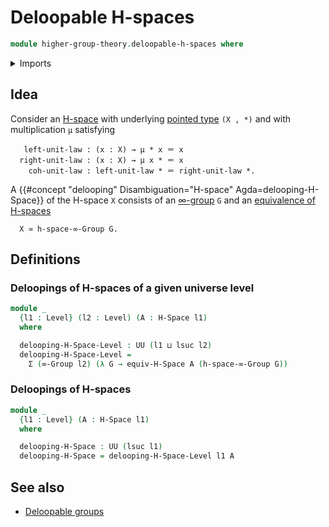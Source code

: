 # Deloopable H-spaces

```agda
module higher-group-theory.deloopable-h-spaces where
```

<details><summary>Imports</summary>

```agda
open import foundation.dependent-pair-types
open import foundation.universe-levels

open import higher-group-theory.higher-groups

open import structured-types.equivalences-h-spaces
open import structured-types.h-spaces
```

</details>

## Idea

Consider an [H-space](structured-types.h-spaces.md) with underlying
[pointed type](structured-types.pointed-types.md) `(X , *)` and with
multiplication `μ` satisfying

```text
   left-unit-law : (x : X) → μ * x ＝ x
  right-unit-law : (x : X) → μ x * ＝ x
    coh-unit-law : left-unit-law * ＝ right-unit-law *.
```

A {{#concept "delooping" Disambiguation="H-space" Agda=delooping-H-Space}} of
the H-space `X` consists of an [∞-group](higher-group-theory.higher-groups.md)
`G` and an [equivalence of H-spaces](structured-types.equivalences-h-spaces.md)

```text
  X ≃ h-space-∞-Group G.
```

## Definitions

### Deloopings of H-spaces of a given universe level

```agda
module _
  {l1 : Level} (l2 : Level) (A : H-Space l1)
  where

  delooping-H-Space-Level : UU (l1 ⊔ lsuc l2)
  delooping-H-Space-Level =
    Σ (∞-Group l2) (λ G → equiv-H-Space A (h-space-∞-Group G))
```

### Deloopings of H-spaces

```agda
module _
  {l1 : Level} (A : H-Space l1)
  where

  delooping-H-Space : UU (lsuc l1)
  delooping-H-Space = delooping-H-Space-Level l1 A
```

## See also

- [Deloopable groups](higher-group-theory.deloopable-groups.md)

